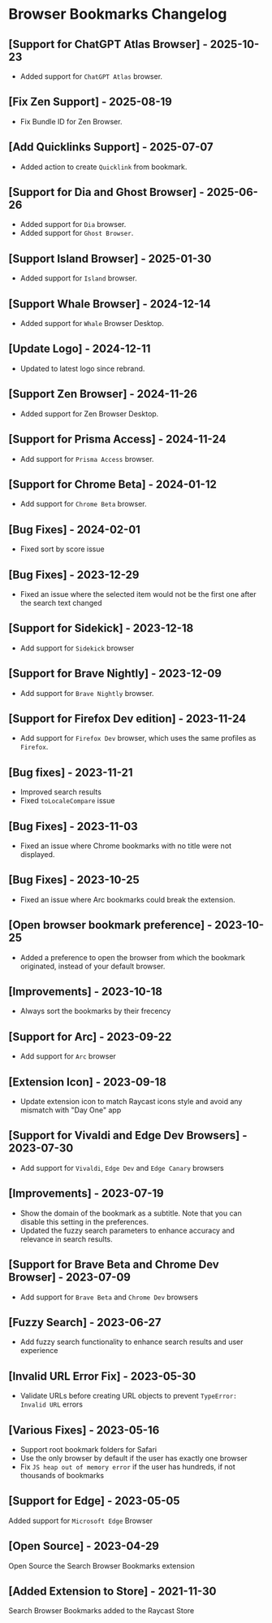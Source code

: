 # Browser Bookmarks Changelog

## [Support for ChatGPT Atlas Browser] - 2025-10-23

- Added support for `ChatGPT Atlas` browser.

## [Fix Zen Support] - 2025-08-19

- Fix Bundle ID for Zen Browser.

## [Add Quicklinks Support] - 2025-07-07

- Added action to create `Quicklink` from bookmark.

## [Support for Dia and Ghost Browser] - 2025-06-26

- Added support for `Dia` browser.
- Added support for `Ghost Browser`.

## [Support Island Browser] - 2025-01-30

- Added support for `Island` browser.

## [Support Whale Browser] - 2024-12-14

- Added support for `Whale` Browser Desktop.

## [Update Logo] - 2024-12-11

- Updated to latest logo since rebrand.

## [Support Zen Browser] - 2024-11-26

- Added support for Zen Browser Desktop.

## [Support for Prisma Access] - 2024-11-24

- Add support for `Prisma Access` browser.

## [Support for Chrome Beta] - 2024-01-12

- Add support for `Chrome Beta` browser.

## [Bug Fixes] - 2024-02-01

- Fixed sort by score issue

## [Bug Fixes] - 2023-12-29

- Fixed an issue where the selected item would not be the first one after the search text changed

## [Support for Sidekick] - 2023-12-18

- Add support for `Sidekick` browser

## [Support for Brave Nightly] - 2023-12-09

- Add support for `Brave Nightly` browser.

## [Support for Firefox Dev edition] - 2023-11-24

- Add support for `Firefox Dev` browser, which uses the same profiles as `Firefox`.

## [Bug fixes] - 2023-11-21

- Improved search results
- Fixed `toLocaleCompare` issue

## [Bug Fixes] - 2023-11-03

- Fixed an issue where Chrome bookmarks with no title were not displayed.

## [Bug Fixes] - 2023-10-25

- Fixed an issue where Arc bookmarks could break the extension.

## [Open browser bookmark preference] - 2023-10-25

- Added a preference to open the browser from which the bookmark originated, instead of your default browser.

## [Improvements] - 2023-10-18

- Always sort the bookmarks by their frecency

## [Support for Arc] - 2023-09-22

- Add support for `Arc` browser

## [Extension Icon] - 2023-09-18

- Update extension icon to match Raycast icons style and avoid any mismatch with "Day One" app

## [Support for Vivaldi and Edge Dev Browsers] - 2023-07-30

- Add support for `Vivaldi`, `Edge Dev` and `Edge Canary` browsers

## [Improvements] - 2023-07-19

- Show the domain of the bookmark as a subtitle. Note that you can disable this setting in the preferences.
- Updated the fuzzy search parameters to enhance accuracy and relevance in search results.

## [Support for Brave Beta and Chrome Dev Browser] - 2023-07-09

- Add support for `Brave Beta` and `Chrome Dev` browsers

## [Fuzzy Search] - 2023-06-27

- Add fuzzy search functionality to enhance search results and user experience

## [Invalid URL Error Fix] - 2023-05-30

- Validate URLs before creating URL objects to prevent `TypeError: Invalid URL` errors

## [Various Fixes] - 2023-05-16

- Support root bookmark folders for Safari
- Use the only browser by default if the user has exactly one browser
- Fix `JS heap out of memory error` if the user has hundreds, if not thousands of bookmarks

## [Support for Edge] - 2023-05-05

Added support for `Microsoft Edge` Browser

## [Open Source] - 2023-04-29

Open Source the Search Browser Bookmarks extension

## [Added Extension to Store] - 2021-11-30

Search Browser Bookmarks added to the Raycast Store
